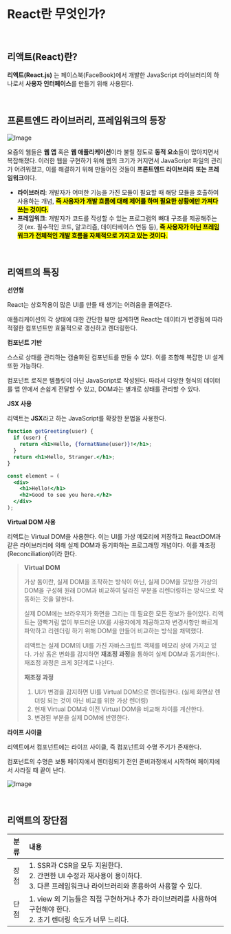 # React란 무엇인가?

<br />

## 리액트(React)란?

**리액트(React.js)** 는 페이스북(FaceBook)에서 개발한 JavaScript 라이브러리의 하나로서 **사용자 인터페이스**를 만들기 위해 사용된다.

<br />

## 프론트엔드 라이브러리, 프레임워크의 등장

![Image](https://github.com/user-attachments/assets/c5cead8e-9441-4093-a81d-82ab3271bc47)

요즘의 웹들은 **웹 앱** 혹은 **웹 애플리케이션**이라 불릴 정도로 **동적 요소**들이 많아지면서 복잡해졌다. 이러한 웹을 구현하기 위해 웹의 크기가 커지면서 JavaScript 파일의 관리가 어려워졌고, 이를 해결하기 위해 만들어진 것들이 **프론트엔드 라이브러리** **또는 프레임워크**이다.

- **라이브러리**: 개발자가 어떠한 기능을 가진 모듈이 필요할 때 해당 모듈을 호출하여 사용하는 개념, <mark>**즉 사용자가 개발 흐름에 대해 제어를 하며 필요한 상황에만 가져다 쓰는 것이다.**</mark>
- **프레임워크**: 개발자가 코드를 작성할 수 있는 프로그램의 뼈대 구조를 제공해주는 것 (ex. 필수적인 코드, 알고리즘, 데이터베이스 연동 등), <mark>**즉 사용자가 아닌 프레임워크가 전체적인 개발 흐름을 자체적으로 가지고 있는 것이다.**</mark>

<br />

## 리액트의 특징

**선언형**

React는 상호작용이 많은 UI를 만들 때 생기는 어려움을 줄여준다.

애플리케이션의 각 상태에 대한 간단한 뷰만 설계하면 React는 데이터가 변경됨에 따라 적절한 컴포넌트만 효율적으로 갱신하고 렌더링한다.

**컴포넌트 기반**

스스로 상태를 관리하는 캡슐화된 컴포넌트를 만들 수 있다. 이를 조합해 복잡한 UI 설계 또한 가능하다.

컴포넌트 로직은 템플릿이 아닌 JavaScript로 작성된다. 따라서 다양한 형식의 데이터를 앱 안에서 손쉽게 전달할 수 있고, DOM과는 별개로 상태를 관리할 수 있다.

**JSX 사용**

리액트는 **JSX**라고 하는 JavaScript를 확장한 문법을 사용한다.

```jsx
function getGreeting(user) {
  if (user) {
    return <h1>Hello, {formatName(user)}!</h1>;
  }
  return <h1>Hello, Stranger.</h1>;
}
```

```jsx
const element = (
  <div>
    <h1>Hello!</h1>
    <h2>Good to see you here.</h2>
  </div>
);
```

**Virtual DOM 사용**

리액트는 Virtual DOM을 사용한다. 이는 UI를 가상 메모리에 저장하고 ReactDOM과 같은 라이브러리에 의해 실제 DOM과 동기화하는 프로그래밍 개념이다. 이를 재조정(Reconciliation)이라 한다.

> **Virtual DOM**
>
>가상 돔이란, 실제 DOM을 조작하는 방식이 아닌, 실제 DOM을 모방한 가상의 DOM을 구성해 원래 DOM과 비교하여 달라진 부분을 리렌더링하는 방식으로 작동하는 것을 말한다.
>
>실제 DOM에는 브라우저가 화면을 그리는 데 필요한 모든 정보가 들어있다. 리액트는 깜빡거림 없이 부드러운 UX를 사용자에게 제공하고자 변경사항만 빠르게 파악하고 리렌더링 하기 위해 DOM을 만들어 비교하는 방식을 채택했다.
>
>리액트는 실제 DOM의 UI를 가진 자바스크립트 객체를 메모리 상에 가지고 있다. 가상 돔은 변화를 감지하면 **재조정 과정**을 통하여 실제 DOM과 동기화한다. 재조정 과정은 크게 3단계로 나뉜다.
>
>**재조정 과정**
>
>1. UI가 변경을 감지하면 UI를 Virtual DOM으로 렌더링한다. (실제 화면상 렌더링 되는 것이 아닌 비교를 위한 가상 렌더링)
>2. 현재 Virtual DOM과 이전 Virtual DOM을 비교해 차이를 계산한다.
>3. 변경된 부분을 실제 DOM에 반영한다.
>

**라이프 사이클**

리액트에서 컴포넌트에는 라이프 사이클, 즉 컴포넌트의 수명 주기가 존재한다.

컴포넌트의 수명은 보통 페이지에서 렌더링되기 전인 준비과정에서 시작하여 페이지에서 사라질 때 끝이 난다.

![Image](https://github.com/user-attachments/assets/ba186783-7aaf-4133-bca0-293f92977f13)

<br />

## 리액트의 장단점

| 분류 | 내용                                                                                                                                      |
| :--: | :---------------------------------------------------------------------------------------------------------------------------------------- |
| 장점 | 1. SSR과 CSR을 모두 지원한다.<br />2. 간편한 UI 수정과 재사용이 용이하다.<br />3. 다른 프레임워크나 라이브러리와 혼용하여 사용할 수 있다. |
| 단점 | 1. view 외 기능들은 직접 구현하거나 추가 라이브러리를 사용하여 구현해야 한다.<br />2. 초기 렌더링 속도가 너무 느리다.                     |
